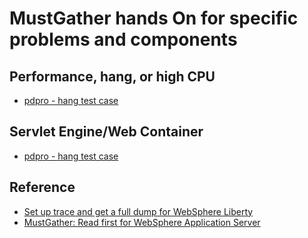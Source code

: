 # MustGather hands On for specific problems and components

## Performance, hang, or high CPU
- [pdpro - hang test case](https://github.com/pdprof/crash-heapdump/tree/master/pdpro-docker)

## Servlet Engine/Web Container
- [pdpro - hang test case](https://github.com/pdprof/crash-heapdump/tree/master/pdpro-docker)

## Reference
- [Set up trace and get a full dump for WebSphere Liberty](https://www.ibm.com/support/pages/node/476701)
- [MustGather: Read first for WebSphere Application Server](https://www.ibm.com/support/pages/node/332573)
